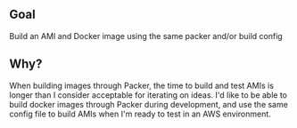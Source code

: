 ## Goal

Build an AMI and Docker image using the same packer and/or build config

## Why?

When building images through Packer, the time to build and test AMIs is
longer than I consider acceptable for iterating on ideas. I'd like to
be able to build docker images through Packer during development, and
use the same config file to build AMIs when I'm ready to test in an AWS
environment.

